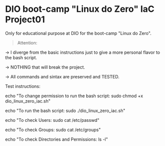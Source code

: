 # DIO boot-camp "Linux do Zero" IaC Project01

Only for educational purpose at DIO for the boot-camp "Linux do Zero". 

> Attention:

-> I diverge from the basic instructions just to give a more personal flavor to the bash script.

-> NOTHING that will break the project.

-> All commands and sintax are preserved and TESTED.


Test instructions:

echo "To change permission to run the bash script: sudo chmod +x dio_linux_zero_iac.sh"

echo "To run the bash script: sudo ./dio_linux_zero_iac.sh"

echo "To check Users: sudo cat /etc/passwd"

echo "To check Groups: sudo cat /etc/groups"

echo "To check Directories and Permissions: ls -l"
